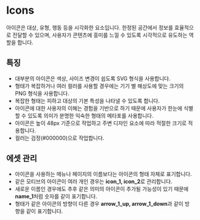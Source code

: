 ---
---

# Icons

아이콘은 대상, 유형, 행동 등을 시각화한 요소입니다. 한정된 공간에서 정보를 효율적으로 전달할 수 있으며, 사용자가 콘텐츠에 흥미를 느낄 수 있도록 시각적으로 유도하는 역할을 합니다.

## 특징

- 대부분의 아이콘은 색상, 사이즈 변경이 쉽도록 SVG 형식을 사용합니다.
- 형태가 복잡하거나 여러 컬러를 사용할 경우에는 기기 별 해상도에 맞는 크기의 PNG 형식을 사용합니다. 
- 복잡한 형태는 피하고 대상의 기본 특성을 나타낼 수 있도록 합니다.
- 아이콘에 대한 사용자의 이해는 경험을 기반으로 하기 때문에 사용자가 한눈에 식별할 수 있도록 의미가 분명한 익숙한 형태의 메타포를 사용합니다.
- 아이콘은 높이 48px 기준으로 작업하고 주변 디자인 요소에 따라 적절한 크기로 적용합니다.
- 컬러는 검정(#000000)으로 작업합니다.

## 에셋 관리

- 아이콘을 사용하는 메뉴나 페이지의 이름보다는 아이콘의 형태 자체로 표기합니다.
- 같은 모티브의 아이콘이 여러 개인 경우는 **icon_1, icon_2**로 관리합니다.
- 새로운 이름인 경우에도 추후 같은 의미의 아이콘이 추가될 가능성이 있기 때문에 **name_1**처럼 숫자를 같이 표기합니다.
- 형태가 같은 아이콘의 방향이 다른 경우 **arrow_1_up, arrow_1_down**과 같이 방향을 같이 표기합니다.

